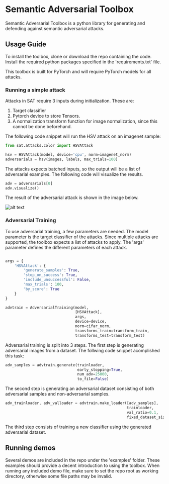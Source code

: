 # Semantic Adversarial Toolbox

Semantic Adversarial Toolbox is a python library for generating and defending
against semantic adversarial attacks. 

## Usage Guide

To install the toolbox, clone or download the repo containing the code. 
Install the required python packages specified in the 'requirements.txt'
file. 

This toolbox is built for PyTorch and will require PyTorch models for all
attacks. 


### Running a simple attack

Attacks in SAT require 3 inputs during initialization. These are:

1. Target classifier 
2. Pytorch device to store Tensors.
3. A normalization transform function for image normalization, since this cannot be
done beforehand. 
   
The following code snippet will run the HSV attack on an imagenet sample:

```python
from sat.attacks.color import HSVAttack

hsv = HSVAttack(model, device='cpu', norm=imagenet_norm)
adversarials = hsv(images, labels, max_trials=100)
```

The attacks expects batched inputs, so the output will be a list of
adversarial examples. The following code will visualize the results.


```python
adv = adversarials[0]
adv.visualize()
```

The result of the adversarial attack is shown in the image below. 

![alt text](https://i.imgur.com/C5y7rg4.png "HSV attack visualization.")


### Adversarial Training

To use adversarial training, a few parameters are needed. The model parameter
is the target classifier of the attacks. Since multiple attacks are
supported, the toolbox expects a list of attacks to apply. The 'args'
parameter defines the different parameters of each attack. 


```python

args = {
    'HSVAttack': {
        'generate_samples': True,
        'stop_on_success': True,
        'include_unsuccessful': False,
        'max_trials': 100,
        'by_score': True
    }
}

advtrain = AdversarialTraining(model,
                               [HSVAttack],
                               args,
                               device=device,
                               norm=cifar_norm,
                               transforms_train=transform_train,
                               transforms_test=transform_test)
```


Adversarial training is split into 3 steps. The first step is
generating adversarial images from a dataset. The follwing
code snippet acomplished this task:

```python
adv_samples = advtrain.generate(trainloader,
                                early_stopping=True,
                                num_adv=25000,
                                to_file=False)
```

The second step is generating an adversarial dataset consisting of both
adversarial samples and non-adversarial samples.

```python
adv_trainloader, adv_valloader = advtrain.make_loader([adv_samples],
                                                      trainloader,
                                                      val_ratio=0.1,
                                                      fixed_dataset_size=False)
```

The third step consists of training a new classifier using the generated
adversarial dataset.


## Running demos

Several demos are included in the repo under the 'examples' folder. 
These examples should provide a decent introduction to using the toolbox. 
When running any included demo file, make sure to set the repo root as 
working directory, otherwise some file paths may be invalid. 
